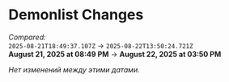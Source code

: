 # Demonlist Changes

_Compared:_<br />
`2025-08-21T18:49:37.107Z` → `2025-08-22T13:50:24.721Z`<br />
**August 21, 2025 at 08:49 PM** → **August 22, 2025 at 03:50 PM**


_Нет изменений между этими датами._
